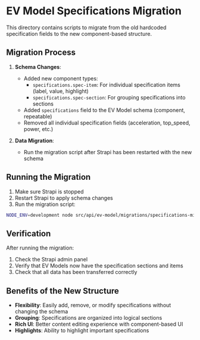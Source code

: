# EV Model Specifications Migration

This directory contains scripts to migrate from the old hardcoded specification fields to the new component-based structure.

## Migration Process

1. **Schema Changes**:
   - Added new component types:
     - `specifications.spec-item`: For individual specification items (label, value, highlight)
     - `specifications.spec-section`: For grouping specifications into sections
   - Added `specifications` field to the EV Model schema (component, repeatable)
   - Removed all individual specification fields (acceleration, top_speed, power, etc.)

2. **Data Migration**:
   - Run the migration script after Strapi has been restarted with the new schema

## Running the Migration

1. Make sure Strapi is stopped
2. Restart Strapi to apply schema changes
3. Run the migration script:

```bash
NODE_ENV=development node src/api/ev-model/migrations/specifications-migration.js
```

## Verification

After running the migration:
1. Check the Strapi admin panel
2. Verify that EV Models now have the specification sections and items
3. Check that all data has been transferred correctly

## Benefits of the New Structure

- **Flexibility**: Easily add, remove, or modify specifications without changing the schema
- **Grouping**: Specifications are organized into logical sections
- **Rich UI**: Better content editing experience with component-based UI
- **Highlights**: Ability to highlight important specifications 
